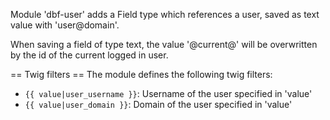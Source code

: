 Module 'dbf-user' adds a Field type which references a user, saved as text value with 'user@domain'.

When saving a field of type text, the value '@current@' will be overwritten by the id of the current logged in user.

== Twig filters ==
The module defines the following twig filters:

* `{{ value|user_username }}`: Username of the user specified in 'value'
* `{{ value|user_domain }}`: Domain of the user specified in 'value'
